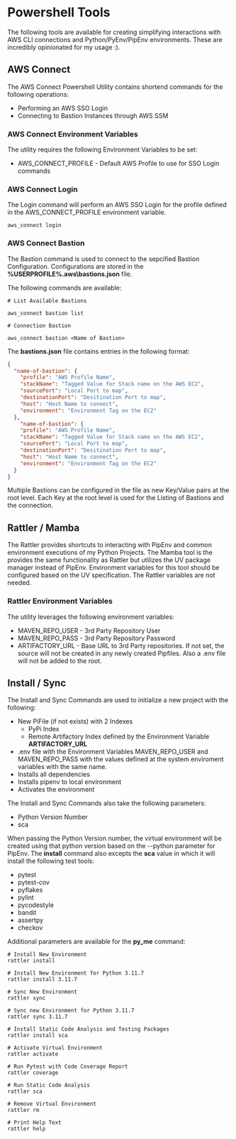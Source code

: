 # Powershell Tools

The following tools are available for creating simplifying interactions with AWS CLI connections and Python/PyEnv/PipEnv environments. These are incredibly opinionated for my usage :).

## AWS Connect

The AWS Connect Powershell Utility contains shortend commands for the following operations:

* Performing an AWS SSO Login
* Connecting to Bastion Instances through AWS SSM

### AWS Connect Environment Variables

The utility requires the following Environment Variables to be set:

* AWS_CONNECT_PROFILE - Default AWS Profile to use for SSO Login commands

### AWS Connect Login

The Login command will perform an AWS SSO Login for the profile defined in the AWS_CONNECT_PROFILE environment variable.

```command
aws_connect login
```

### AWS Connect Bastion

The Bastion command is used to connect to the sepcified Bastion Configuration. Configurations are stored in the __%USERPROFILE%\.aws\bastions.json__ file.

The following commands are available:

```command
# List Available Bastions

aws_connect bastion list

# Connection Bastion

aws_connect bastion <Name of Bastion>
```

The __bastions.json__ file contains entries in the following format:

```json
{
  "name-of-bastion": {
    "profile": "AWS Profile Name",
    "stackName": "Tagged Value for Stack name on the AWS EC2",
    "sourcePort": "Local Port to map",
    "destinationPort": "Desitination Port to map",
    "host": "Host Name to connect",
    "environment": "Environment Tag on the EC2"
  },
    "name-of-bastion": {
    "profile": "AWS Profile Name",
    "stackName": "Tagged Value for Stack name on the AWS EC2",
    "sourcePort": "Local Port to map",
    "destinationPort": "Desitination Port to map",
    "host": "Host Name to connect",
    "environment": "Environment Tag on the EC2"
  }
}
```

Multiple Bastions can be configured in the file as new Key/Value pairs at the root level. Each Key at the root level is used for the Listing of Bastions and the connection.

## Rattler / Mamba

The Rattler provides shortcuts to interacting with PipEnv and common environment executions of my Python Projects. The Mamba tool is the provides the same functionality as Rattler but utilizes the UV package manager instead of PipEnv. Environment variables for this tool should be configured based on the UV specification. The Rattler variables are not needed.

### Rattler Environment Variables

The utility leverages the following environment variables:

* MAVEN_REPO_USER - 3rd Party Repository User
* MAVEN_REPO_PASS - 3rd Party Repository Password
* ARTIFACTORY_URL - Base URL to 3rd Party repositories. If not set, the source will not be created in any newly created Pipfiles. Also a .env file will not be added to the root.

## Install / Sync

The Install and Sync Commands are used to initialize a new project with the following:

* New PiFile (if not exists) with 2 Indexes
  * PyPi Index
  * Remote Artifactory Index defined by the Environment Variable __ARTIFACTORY_URL__
* .env file with the Environment Variables MAVEN_REPO_USER and MAVEN_REPO_PASS with the values defined at the system enviroment variables with the same name.
* Installs all dependencies
* Installs pipenv to local environment
* Activates the environment

The Install and Sync Commands also take the following parameters:

* Python Version Number
* sca

When passing the Python Version number, the virtual environment will be created using that python version based on the --python parameter for PipEnv. The __install__ command also excepts the __sca__ value in which it will install the following test tools:

* pytest
* pytest-cov
* pyflakes
* pylint
* pycodestyle
* bandit
* assertpy
* checkov

Additional parameters are available for the __py_me__ command:

```command
# Install New Environment
rattler install

# Install New Environment for Python 3.11.7
rattler install 3.11.7

# Sync New Environment
rattler sync

# Sync new Environment for Python 3.11.7
rattler sync 3.11.7

# Install Static Code Analysis and Testing Packages
rattler install sca

# Activate Virtual Environment
rattler activate

# Run Pytest with Code Coverage Report
rattler coverage

# Run Static Code Analysis
rattler sca

# Remove Virtual Environment
rattler rm

# Print Help Text
rattler help

```
